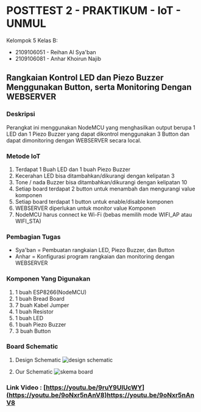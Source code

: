 # POSTTEST 2 - PRAKTIKUM - IoT - UNMUL

Kelompok 5 Kelas B:
- 2109106051 - Reihan Al Sya'ban
- 2109106081 - Anhar Khoirun Najib

## Rangkaian Kontrol LED dan Piezo Buzzer Menggunakan Button, serta Monitoring Dengan WEBSERVER
### Deskripsi 
Perangkat ini menggunakan NodeMCU yang menghasilkan output berupa 1 LED dan 1 Piezo Buzzer yang dapat dikontrol menggunakan 3 Button dan dapat dimonitoring dengan WEBSERVER secara local. 

### Metode IoT
1. Terdapat 1 Buah LED dan 1 buah Piezo Buzzer
2. Kecerahan LED bisa ditambahkan/dikurangi dengan kelipatan 3 
3. Tone / nada Buzzer bisa ditambahkan/dikurangi dengan kelipatan 10
4. Setiap board terdapat 2 button untuk menambah dan mengurangi value komponen
5. Setiap board terdapat 1 button untuk enable/disable komponen
6. WEBSERVER diperlukan untuk monitor value Komponen
7. NodeMCU harus connect ke Wi-Fi (bebas memilih mode WIFI_AP atau WIFI_STA)

### Pembagian Tugas 
- Sya'ban = Pembuatan rangkaian LED, Piezo Buzzer, dan Button
- Anhar = Konfigurasi program rangkaian dan monitoring dengan WEBSERVER

### Komponen Yang Digunakan 
1. 1 buah ESP8266(NodeMCU)
2. 1 buah Bread Board
3. 7 buah Kabel Jumper
4. 1 buah Resistor
5. 1 buah LED
6. 1 buah Piezo Buzzer
7. 3 buah Button

### Board Schematic
1. Design Schematic
   ![design schematic](https://github.com/Anhar12/posttest2-praktikum-iot-unmul/assets/92861249/ca6226eb-5e04-4d36-b596-f5dbe443c90a)

2. Our Schematic
   ![skema board](https://github.com/Anhar12/posttest2-praktikum-iot-unmul/assets/92861249/bfd9a8bd-1825-4a00-9bfd-d73f61474ead)

### Link Video :  [https://youtu.be/9ruY9UlUcWY](https://youtu.be/9oNxr5nAnV8)https://youtu.be/9oNxr5nAnV8
